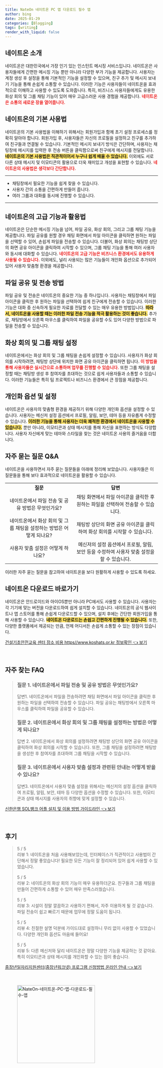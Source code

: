 ```yaml
---
title: NateOn 네이트온 PC 앱 다운로드 필수 앱
author: bing
date: 2025-01-29
categories: [Blogging]
tags: [writing]
render_with_liquid: false
---
```



<h2 id='네이트온_소개'>네이트온 소개</h2>

<p>네이트온은 대한민국에서 가장 인기 있는 인스턴트 메시징 서비스입니다. 네이트온은 사용자들에게 간편한 메시징 기능 뿐만 아니라 다양한 부가 기능을 제공합니다. 사용자는 계정 생성 후 설정을 통해 기본적인 기능을 설정할 수 있으며, 친구 추가 및 메시지 보내기 기능을 통해 손쉽게 소통할 수 있습니다. 이러한 기능은 사용자들이 네이트온을 효과적으로 이해하고 사용할 수 있도록 도와줍니다. 특히, 비즈니스 사용자들에게도 유용한 화상 회의 및 그룹 채팅 기능이 있어 매우 고급스러운 사용 경험을 제공합니다. <b><span style="color: #ee2323;">네이트온은 소통의 새로운 장을 열어줍니다.</span></b></p>

<h2 id='네이트온의_기본_사용법'>네이트온의 기본 사용법</h2>

<p>네이트온의 기본 사용법을 이해하기 위해서는 회원가입과 함께 초기 설정 프로세스를 정확히 알아야 합니다. 회원가입 후, 사용자들은 자신의 프로필을 설정하고 친구를 추가하여 친구들과 연결될 수 있습니다. 기본적인 메시지 보내기 방식은 간단하며, 사용자는 채팅창에 메시지를 입력한 후 전송 버튼을 클릭함으로써 친구에게 메시지를 전달합니다. <b><span style="background-color: #ffe066;">네이트온의 기본 사용법은 직관적이어서 누구나 쉽게 배울 수 있습니다.</span></b> 이외에도 서로 다른 상태 메시지 및 이모티콘의 활용으로 더욱 재미있고 개성을 표현할 수 있습니다. <b><span style="color: #ee2323;">네이트온의 사용법은 생각보다 간단합니다.</span></b></p>

<hr />

<ul>
    <li>채팅창에서 필요한 기능을 쉽게 찾을 수 있습니다.</li>
    <li>사용자 간의 소통을 간편하게 만들어 줍니다.</li>
    <li>여러 그룹과 대화를 동시에 진행할 수 있습니다.</li>
</ul>

<hr />

<h2 id='고급_기능_및_활용법'>네이트온의 고급 기능과 활용법</h2>

<p>네이트온은 단순한 메시징 기능을 넘어, 파일 공유, 화상 회의, 그리고 그룹 채팅 기능을 제공합니다. 파일 공유를 원할 경우 채팅 화면에서 파일 아이콘을 클릭하면 원하는 파일을 선택할 수 있어, 손쉽게 파일을 전송할 수 있습니다. 더불어, 화상 회의는 채팅방 상단의 화면 공유 아이콘을 클릭하여 시작할 수 있으며, 그룹 채팅 기능을 통해 여러 사용자와 동시에 대화할 수 있습니다. <b><span style="color: #ee2323;">네이트온의 고급 기능은 비즈니스 환경에서도 유용하게 사용될 수 있습니다.</span></b> 이외에도, 널리 사용되는 많은 기능들이 개인화 옵션으로 추가되어 있어 사용자 맞춤형 환경을 제공합니다.</p>

<h2 id='파일_공유_및_전송_방법'>파일 공유 및 전송 방법</h2>

<p>파일 공유 및 전송은 네이트온의 중요한 기능 중 하나입니다. 사용자는 채팅창에서 파일 아이콘을 클릭한 후 원하는 파일을 선택하여 쉽게 친구에게 전송할 수 있습니다. 이러한 기능은 대화 중 신속하게 필요한 자료를 전달할 수 있는 매우 유용한 방법입니다. <b><span style="background-color: #ffe066;">따라서, 네이트온을 사용할 때는 이러한 파일 전송 기능을 적극 활용하는 것이 좋습니다.</span></b> 추가로, 채팅방에서 오른쪽 마우스를 클릭하여 파일을 공유할 수도 있어 다양한 방법으로 파일을 전송할 수 있습니다. </p>

<h2 id='화상_회의_및_그룹_채팅_설정'>화상 회의 및 그룹 채팅 설정</h2>

<p>네이트온에서는 화상 회의 및 그룹 채팅을 손쉽게 설정할 수 있습니다. 사용자가 화상 회의를 시작하려면, 채팅방 상단에 위치한 화면 공유 아이콘을 클릭하면 됩니다. <b><span style="color: #ee2323;">이 방법을 통해 사용자들은 실시간으로 소통하며 업무를 진행할 수 있습니다.</span></b> 또한 그룹 채팅을 설정할 때는 채팅방 생성 후 참여자를 초대하는 것으로 쉽게 사용자들과 소통할 수 있습니다. 이러한 기능들은 특히 팀 프로젝트나 비즈니스 환경에서 큰 장점을 제공합니다.</p>

<h2 id='개인화_옵션_및_설정'>개인화 옵션 및 설정</h2>

<p>네이트온은 사용자의 맞춤형 환경을 제공하기 위해 다양한 개인화 옵션을 설정할 수 있습니다. 사용자는 메신저 설정 옵션에서 프로필, 알림, 보안, 테마 등을 자유롭게 수정할 수 있습니다. <b><span style="background-color: #ffe066;">이러한 기능을 통해 사용자는 더욱 쾌적한 환경에서 네이트온을 사용할 수 있습니다.</span></b> 뿐만 아니라, 이모티콘과 상태 메시지를 통해 자신을 표현하는 방식도 다양합니다. 사용자 자신에게 맞는 테마와 스타일을 찾는 것은 네이트온 사용의 즐거움을 더합니다.</p>

<h2 id='자주_묻는_질문_QNA'>자주 묻는 질문 Q&A</h2>

<p>네이트온을 사용하면서 자주 묻는 질문들을 아래에 정리해 보았습니다. 사용자들은 이 질문들을 통해 보다 효과적으로 네이트온을 활용할 수 있습니다.</p>

<table>
    <tr>
        <td style="text-align: center; height: 17px;"><b>질문</b></td>
        <td style="text-align: center;"><b>답변</b></td>
    </tr>
    <tr>
        <td style="text-align: center; height: 17px;">네이트온에서 파일 전송 및 공유 방법은 무엇인가요?</td>
        <td style="text-align: center; height: 17px;">채팅 화면에서 파일 아이콘을 클릭한 후 원하는 파일을 선택하여 전송할 수 있습니다.</td>
    </tr>
    <tr>
        <td style="text-align: center; height: 17px;">네이트온에서 화상 회의 및 그룹 채팅을 설정하는 방법은 어떻게 되나요?</td>
        <td style="text-align: center; height: 17px;">채팅방 상단의 화면 공유 아이콘을 클릭하여 화상 회의를 시작할 수 있습니다.</td>
    </tr>
    <tr>
        <td style="text-align: center; height: 17px;">사용자 맞춤 설정은 어떻게 하나요?</td>
        <td style="text-align: center; height: 17px;">메신저의 설정 옵션에서 프로필, 알림, 보안 등을 수정하여 사용자 맞춤 설정을 할 수 있습니다.</td>
    </tr>
</table>

<p>이러한 자주 묻는 질문을 참고하여 네이트온을 보다 원활하게 사용할 수 있도록 하세요.</p>

<h2 id='네이트온_다운로드'>네이트온 다운로드 바로가기</h2>

<p>네이트온은 안드로이드와 아이OS뿐만 아니라 PC에서도 사용할 수 있습니다. 사용자는 각 기기에 맞는 버전을 다운로드하여 쉽게 설치할 수 있습니다. 네이트온의 공식 웹사이트나 앱 스토어를 통해 손쉽게 다운로드할 수 있으며, 설치 후에는 간단한 회원가입을 통해 사용할 수 있습니다. <b><span style="background-color: #ffe066;">네이트온 다운로드는 손쉽고 간편하게 진행될 수 있습니다.</span></b> 또한, 다양한 플랫폼에서 제공되는 만큼, 언제 어디서든 손쉽게 소통할 수 있는 장점이 있습니다.</p>


<p><a class="click-button" title="건설기초안전교육 센터 장소 비용 https//www.koshats.or.kr 정보확인" href="https://greenforu.github.io/posts/%EA%B1%B4%EC%84%A4%EA%B8%B0%EC%B4%88%EC%95%88%EC%A0%84%EA%B5%90%EC%9C%A1-%EC%84%BC%ED%84%B0-%EC%9E%A5%EC%86%8C-%EB%B9%84%EC%9A%A9-httpswww.koshats.or.kr-%EC%A0%95%EB%B3%B4%ED%99%95%EC%9D%B8/" rel="dofollow">건설기초안전교육 센터 장소 비용 https//www.koshats.or.kr 정보확인 👈 보기</a></p><br>
<h2 id='자주_찾는_FAQ'>자주 찾는 FAQ</h2>
<div itemscope="" itemtype="https://schema.org/FAQPage"> 
<blockquote> 
<div itemscope="" itemprop="mainEntity" itemtype="https://schema.org/Question"> 
<h3 itemprop="name">질문 1. 네이트온에서 파일 전송 및 공유 방법은 무엇인가요?</h3> 
<div itemscope="" itemprop="acceptedAnswer" itemtype="https://schema.org/Answer"> 
<span itemprop="text"> 
<p>답변1. 네이트온에서 파일을 전송하려면 채팅 화면에서 파일 아이콘을 클릭한 후 원하는 파일을 선택하여 전송할 수 있습니다. 파일 공유는 채팅방에서 오른쪽 마우스를 클릭하여 파일을 공유할 수 있습니다.</p> 
</span> 
</div> 
</div> 
<div itemscope="" itemprop="mainEntity" itemtype="https://schema.org/Question"> 
<h3 itemprop="name">질문 2. 네이트온에서 화상 회의 및 그룹 채팅을 설정하는 방법은 어떻게 되나요?</h3> 
<div itemscope="" itemprop="acceptedAnswer" itemtype="https://schema.org/Answer"> 
<span itemprop="text"> 
<p>답변 2. 네이트온에서 화상 회의를 설정하려면 채팅방 상단의 화면 공유 아이콘을 클릭하여 화상 회의를 시작할 수 있습니다. 또한, 그룹 채팅을 설정하려면 채팅방을 생성한 후 참여자를 초대하여 그룹 채팅을 시작할 수 있습니다.</p> 
</span> 
</div> 
</div> 
<div itemscope="" itemprop="mainEntity" itemtype="https://schema.org/Question"> 
<h3 itemprop="name">질문 3. 네이트온에서 사용자 맞춤 설정과 관련된 안내는 어떻게 받을 수 있나요?</h3> 
<div itemscope="" itemprop="acceptedAnswer" itemtype="https://schema.org/Answer"> 
<span itemprop="text"> 
<p>답변3. 네이트온에서 사용자 맞춤 설정을 위해서는 메신저의 설정 옵션을 클릭하여 프로필, 알림, 보안, 테마 등 다양한 옵션을 수정할 수 있습니다. 또한, 이모티콘과 상태 메시지를 사용자의 취향에 맞게 설정할 수 있습니다.</p> 
</span> 
</div> 
</div> 
</blockquote> 
</div>
<p><a class="click-button" title="신한은행 SOL뱅크 어플 설치 및 이용 방법 가이드라인" href="https://greenforu.github.io/posts/%EC%8B%A0%ED%95%9C%EC%9D%80%ED%96%89-SOL%EB%B1%85%ED%81%AC-%EC%96%B4%ED%94%8C-%EC%84%A4%EC%B9%98-%EB%B0%8F-%EC%9D%B4%EC%9A%A9-%EB%B0%A9%EB%B2%95-%EA%B0%80%EC%9D%B4%EB%93%9C%EB%9D%BC%EC%9D%B8/" rel="dofollow">신한은행 SOL뱅크 어플 설치 및 이용 방법 가이드라인 👈 보기</a></p><br>
<h2 id='후기'>후기</h2>
<div itemscope itemtype="https://schema.org/Product">
  <blockquote>
  <div itemprop="review" itemscope itemtype="https://schema.org/Review">
      <div itemprop="reviewRating" itemscope itemtype="https://schema.org/Rating"> <span itemprop="ratingValue">5</span> / <span itemprop="bestRating">5</span> </div>
      <span itemprop="reviewBody">리뷰 1: 네이트온을 처음 사용해보았는데, 인터페이스가 직관적이고 사용법이 간단해서 정말 좋았습니다! 필요한 모든 기능이 잘 정리되어 있어 쉽게 사용할 수 있었습니다.</span>
  </div>
  <br>
  <div itemprop="review" itemscope itemtype="https://schema.org/Review">
      <div itemprop="reviewRating" itemscope itemtype="https://schema.org/Rating"> <span itemprop="ratingValue">5</span> / <span itemprop="bestRating">5</span> </div>
      <span itemprop="reviewBody">리뷰 2: 네이트온의 화상 회의 기능이 매우 유용하더군요. 친구들과 그룹 채팅을 만들어 간편하게 소통할 수 있어 매우 만족스러웠습니다.</span>
  </div>
  <br>
  <div itemprop="review" itemscope itemtype="https://schema.org/Review">
      <div itemprop="reviewRating" itemscope itemtype="https://schema.org/Rating"> <span itemprop="ratingValue">5</span> / <span itemprop="bestRating">5</span> </div>
      <span itemprop="reviewBody">리뷰 3: 시설이 정말 깔끔하고 사용하기 편해서, 자주 이용하게 될 것 같습니다. 파일 전송이 쉽고 빠르기 때문에 업무에 정말 도움이 됩니다.</span>
  </div>
  <br>
  <div itemprop="review" itemscope itemtype="https://schema.org/Review">
      <div itemprop="reviewRating" itemscope itemtype="https://schema.org/Rating"> <span itemprop="ratingValue">5</span> / <span itemprop="bestRating">5</span> </div>
      <span itemprop="reviewBody">리뷰 4: 친절한 설명 덕분에 가이드대로 설정하니 무리 없이 사용할 수 있었습니다. 다양한 개인화 옵션도 마음에 들어요!</span>
  </div>
  <br>
  <div itemprop="review" itemscope itemtype="https://schema.org/Review">
      <div itemprop="reviewRating" itemscope itemtype="https://schema.org/Rating"> <span itemprop="ratingValue">5</span> / <span itemprop="bestRating">5</span> </div>
      <span itemprop="reviewBody">리뷰 5: 다른 메신저와 달리 네이트온은 정말 다양한 기능을 제공하는 것 같아요. 특히 이모티콘과 상태 메시지를 개인화할 수 있는 점이 좋습니다.</span>
  </div>
  </blockquote>
</div>
<p><a class="click-button" title="중장년일자리지원센터(중장년워크넷) 프로그램 신청방법 온라인 안내" href="https://greenforu.github.io/posts/%EC%A4%91%EC%9E%A5%EB%85%84%EC%9D%BC%EC%9E%90%EB%A6%AC%EC%A7%80%EC%9B%90%EC%84%BC%ED%84%B0(%EC%A4%91%EC%9E%A5%EB%85%84%EC%9B%8C%ED%81%AC%EB%84%B7)-%ED%94%84%EB%A1%9C%EA%B7%B8%EB%9E%A8-%EC%8B%A0%EC%B2%AD%EB%B0%A9%EB%B2%95-%EC%98%A8%EB%9D%BC%EC%9D%B8-%EC%95%88%EB%82%B4/" rel="dofollow">중장년일자리지원센터(중장년워크넷) 프로그램 신청방법 온라인 안내 👈 보기</a></p><br>
<figure class="image"><img src="https://greenforu.github.io/assets/img/thumbnail/NateOn-네이트온-PC-앱-다운로드-필수-앱.webp" alt="NateOn-네이트온-PC-앱-다운로드-필수-앱" width="256" height="256"></figure>